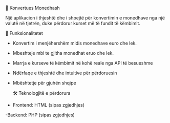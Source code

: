 💱 Konvertues Monedhash 

Një aplikacion i thjeshtë dhe i shpejtë për konvertimin e monedhave nga një valutë në tjetrën, duke përdorur kurset më të fundit të këmbimit.

 🚀 Funksionalitetet
 - Konvertim i menjëhershëm midis monedhave euro dhe lek.
- Mbeshteje mbi te gjitha monedhat eruo dhe lek.
 - Marrja e kurseve të këmbimit në kohë reale nga API të besueshme
 - Ndërfaqe e thjeshtë dhe intuitive për përdoruesin
 - Mbështetje për gjuhën shqipe
  
   🛠️ Teknologjitë e përdorura
 -  Frontend: HTML  (sipas zgjedhjes)
 
 -Backend: PHP  (sipas zgjedhjes)

